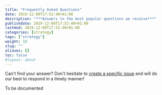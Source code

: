 ```yaml
---
title: "Frequently Asked Questions"
date: 2019-12-09T17:52:40+01:00
description: "***Answers to the most popular questions we receive***"
publishdate: 2019-12-09T17:52:40+01:00
lastmod: 2019-12-09T17:52:40+01:00
categories: [strategy]
tags: ["strategy"]
weight: 10
slug: ""
aliases: []
toc: false
#layout: about
---
```


Can't find your answer? Don't hesitate to [create a specific issue](https://github.com/cip-core-mirrors/cip-core-portal/issues) and will do our best to respond in a timely manner!

To be documented